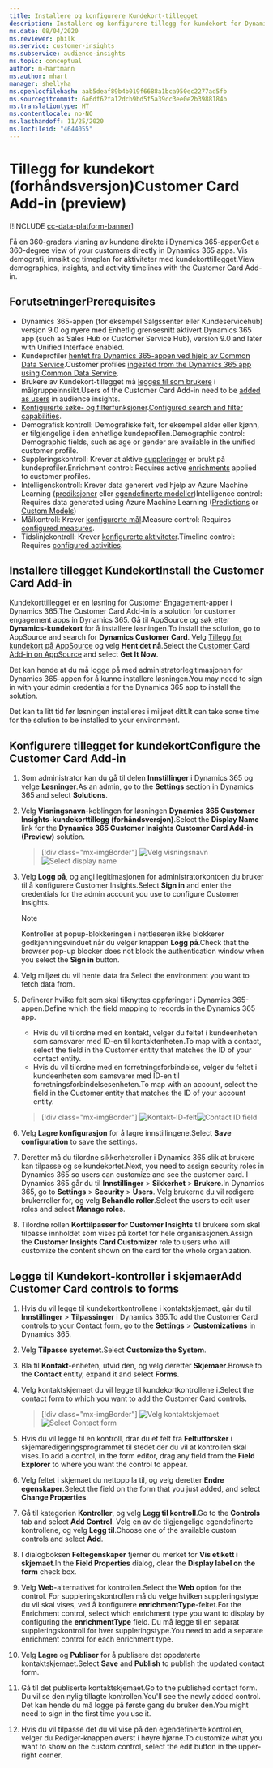 ```yaml
---
title: Installere og konfigurere Kundekort-tillegget
description: Installere og konfigurere tillegg for kundekort for Dynamics 365 Customer Insights.
ms.date: 08/04/2020
ms.reviewer: philk
ms.service: customer-insights
ms.subservice: audience-insights
ms.topic: conceptual
author: m-hartmann
ms.author: mhart
manager: shellyha
ms.openlocfilehash: aab5deaf89b4b019f6688a1bca950ec2277ad5fb
ms.sourcegitcommit: 6a6df62fa12dcb9bd5f5a39cc3ee0e2b3988184b
ms.translationtype: HT
ms.contentlocale: nb-NO
ms.lasthandoff: 11/25/2020
ms.locfileid: "4644055"
---
```

# <a name="customer-card-add-in-preview"></a><span data-ttu-id="9d024-103">Tillegg for kundekort (forhåndsversjon)</span><span class="sxs-lookup"><span data-stu-id="9d024-103">Customer Card Add-in (preview)</span></span>

[!INCLUDE [cc-data-platform-banner](../includes/cc-data-platform-banner.md)]

<span data-ttu-id="9d024-104">Få en 360-graders visning av kundene direkte i Dynamics 365-apper.</span><span class="sxs-lookup"><span data-stu-id="9d024-104">Get a 360-degree view of your customers directly in Dynamics 365 apps.</span></span> <span data-ttu-id="9d024-105">Vis demografi, innsikt og timeplan for aktiviteter med kundekorttillegget.</span><span class="sxs-lookup"><span data-stu-id="9d024-105">View demographics, insights, and activity timelines with the Customer Card Add-in.</span></span>

## <a name="prerequisites"></a><span data-ttu-id="9d024-106">Forutsetninger</span><span class="sxs-lookup"><span data-stu-id="9d024-106">Prerequisites</span></span>

- <span data-ttu-id="9d024-107">Dynamics 365-appen (for eksempel Salgssenter eller Kundeservicehub) versjon 9.0 og nyere med Enhetlig grensesnitt aktivert.</span><span class="sxs-lookup"><span data-stu-id="9d024-107">Dynamics 365 app (such as Sales Hub or Customer Service Hub), version 9.0 and later with Unified Interface enabled.</span></span>
- <span data-ttu-id="9d024-108">Kundeprofiler [hentet fra Dynamics 365-appen ved hjelp av Common Data Service](connect-power-query.md).</span><span class="sxs-lookup"><span data-stu-id="9d024-108">Customer profiles [ingested from the Dynamics 365 app using Common Data Service](connect-power-query.md).</span></span>
- <span data-ttu-id="9d024-109">Brukere av Kundekort-tillegget må [legges til som brukere](permissions.md) i målgruppeinnsikt.</span><span class="sxs-lookup"><span data-stu-id="9d024-109">Users of the Customer Card Add-in need to be [added as users](permissions.md) in audience insights.</span></span>
- <span data-ttu-id="9d024-110">[Konfigurerte søke- og filterfunksjoner](search-filter-index.md).</span><span class="sxs-lookup"><span data-stu-id="9d024-110">[Configured search and filter capabilities](search-filter-index.md).</span></span>
- <span data-ttu-id="9d024-111">Demografisk kontroll: Demografiske felt, for eksempel alder eller kjønn, er tilgjengelige i den enhetlige kundeprofilen.</span><span class="sxs-lookup"><span data-stu-id="9d024-111">Demographic control: Demographic fields, such as age or gender are available in the unified customer profile.</span></span>
- <span data-ttu-id="9d024-112">Suppleringskontroll: Krever at aktive [suppleringer](enrichment-hub.md) er brukt på kundeprofiler.</span><span class="sxs-lookup"><span data-stu-id="9d024-112">Enrichment control: Requires active [enrichments](enrichment-hub.md) applied to customer profiles.</span></span>
- <span data-ttu-id="9d024-113">Intelligenskontroll: Krever data generert ved hjelp av Azure Machine Learning ([prediksjoner](predictions.md) eller [egendefinerte modeller](custom-models.md))</span><span class="sxs-lookup"><span data-stu-id="9d024-113">Intelligence control: Requires data generated using Azure Machine Learning ([Predictions](predictions.md) or [Custom Models](custom-models.md))</span></span>
- <span data-ttu-id="9d024-114">Målkontroll: Krever [konfigurerte mål](measures.md).</span><span class="sxs-lookup"><span data-stu-id="9d024-114">Measure control: Requires [configured measures](measures.md).</span></span>
- <span data-ttu-id="9d024-115">Tidslinjekontroll: Krever [konfigurerte aktiviteter](activities.md).</span><span class="sxs-lookup"><span data-stu-id="9d024-115">Timeline control: Requires [configured activities](activities.md).</span></span>

## <a name="install-the-customer-card-add-in"></a><span data-ttu-id="9d024-116">Installere tillegget Kundekort</span><span class="sxs-lookup"><span data-stu-id="9d024-116">Install the Customer Card Add-in</span></span>

<span data-ttu-id="9d024-117">Kundekorttillegget er en løsning for Customer Engagement-apper i Dynamics 365.</span><span class="sxs-lookup"><span data-stu-id="9d024-117">The Customer Card Add-in is a solution for customer engagement apps in Dynamics 365.</span></span> <span data-ttu-id="9d024-118">Gå til AppSource og søk etter **Dynamics-kundekort** for å installere løsningen.</span><span class="sxs-lookup"><span data-stu-id="9d024-118">To install the solution, go to AppSource and search for **Dynamics Customer Card**.</span></span> <span data-ttu-id="9d024-119">Velg [Tillegg for kundekort på AppSource](https://appsource.microsoft.com/product/dynamics-365/mscrm.dynamics_365_customer_insights_customer_card_addin?tab=Overview) og velg **Hent det nå**.</span><span class="sxs-lookup"><span data-stu-id="9d024-119">Select the [Customer Card Add-in on AppSource](https://appsource.microsoft.com/product/dynamics-365/mscrm.dynamics_365_customer_insights_customer_card_addin?tab=Overview) and select **Get It Now**.</span></span>

<span data-ttu-id="9d024-120">Det kan hende at du må logge på med administratorlegitimasjonen for Dynamics 365-appen for å kunne installere løsningen.</span><span class="sxs-lookup"><span data-stu-id="9d024-120">You may need to sign in with your admin credentials for the Dynamics 365 app to install the solution.</span></span>

<span data-ttu-id="9d024-121">Det kan ta litt tid før løsningen installeres i miljøet ditt.</span><span class="sxs-lookup"><span data-stu-id="9d024-121">It can take some time for the solution to be installed to your environment.</span></span>

## <a name="configure-the-customer-card-add-in"></a><span data-ttu-id="9d024-122">Konfigurere tillegget for kundekort</span><span class="sxs-lookup"><span data-stu-id="9d024-122">Configure the Customer Card Add-in</span></span>

1. <span data-ttu-id="9d024-123">Som administrator kan du gå til delen **Innstillinger** i Dynamics 365 og velge **Løsninger**.</span><span class="sxs-lookup"><span data-stu-id="9d024-123">As an admin, go to the **Settings** section in Dynamics 365 and select **Solutions**.</span></span>

1. <span data-ttu-id="9d024-124">Velg **Visningsnavn**-koblingen for løsningen **Dynamics 365 Customer Insights-kundekorttillegg (forhåndsversjon)**.</span><span class="sxs-lookup"><span data-stu-id="9d024-124">Select the **Display Name** link for the **Dynamics 365 Customer Insights Customer Card Add-in (Preview)** solution.</span></span>

   > [!div class="mx-imgBorder"]
   > <span data-ttu-id="9d024-125">![Velg visningsnavn](media/select-display-name.png "Velg visningsnavn")</span><span class="sxs-lookup"><span data-stu-id="9d024-125">![Select display name](media/select-display-name.png "Select display name")</span></span>

1. <span data-ttu-id="9d024-126">Velg **Logg på**, og angi legitimasjonen for administratorkontoen du bruker til å konfigurere Customer Insights.</span><span class="sxs-lookup"><span data-stu-id="9d024-126">Select **Sign in** and enter the credentials for the admin account you use to configure Customer Insights.</span></span>

   > [!NOTE]
   > <span data-ttu-id="9d024-127">Kontroller at popup-blokkeringen i nettleseren ikke blokkerer godkjenningsvinduet når du velger knappen **Logg på**.</span><span class="sxs-lookup"><span data-stu-id="9d024-127">Check that the browser pop-up blocker does not block the authentication window when you select the **Sign in** button.</span></span>

1. <span data-ttu-id="9d024-128">Velg miljøet du vil hente data fra.</span><span class="sxs-lookup"><span data-stu-id="9d024-128">Select the environment you want to fetch data from.</span></span>

1. <span data-ttu-id="9d024-129">Definerer hvilke felt som skal tilknyttes oppføringer i Dynamics 365-appen.</span><span class="sxs-lookup"><span data-stu-id="9d024-129">Define which the field mapping to records in the Dynamics 365 app.</span></span>
   - <span data-ttu-id="9d024-130">Hvis du vil tilordne med en kontakt, velger du feltet i kundeenheten som samsvarer med ID-en til kontaktenheten.</span><span class="sxs-lookup"><span data-stu-id="9d024-130">To map with a contact, select the field in the Customer entity that matches the ID of your contact entity.</span></span>
   - <span data-ttu-id="9d024-131">Hvis du vil tilordne med en forretningsforbindelse, velger du feltet i kundeenheten som samsvarer med ID-en til forretningsforbindelsesenheten.</span><span class="sxs-lookup"><span data-stu-id="9d024-131">To map with an account, select the field in the Customer entity that matches the ID of your account entity.</span></span>

   > [!div class="mx-imgBorder"]
   > <span data-ttu-id="9d024-132">![Kontakt-ID-felt](media/contact-id-field.png "Kontakt-ID-felt")</span><span class="sxs-lookup"><span data-stu-id="9d024-132">![Contact ID field](media/contact-id-field.png "Contact ID field")</span></span>

1. <span data-ttu-id="9d024-133">Velg **Lagre konfigurasjon** for å lagre innstillingene.</span><span class="sxs-lookup"><span data-stu-id="9d024-133">Select **Save configuration** to save the settings.</span></span>

1. <span data-ttu-id="9d024-134">Deretter må du tilordne sikkerhetsroller i Dynamics 365 slik at brukere kan tilpasse og se kundekortet.</span><span class="sxs-lookup"><span data-stu-id="9d024-134">Next, you need to assign security roles in Dynamics 365 so users can customize and see the customer card.</span></span> <span data-ttu-id="9d024-135">I Dynamics 365 går du til **Innstillinger** > **Sikkerhet** > **Brukere**.</span><span class="sxs-lookup"><span data-stu-id="9d024-135">In Dynamics 365, go to **Settings** > **Security** > **Users**.</span></span> <span data-ttu-id="9d024-136">Velg brukerne du vil redigere brukerroller for, og velg **Behandle roller**.</span><span class="sxs-lookup"><span data-stu-id="9d024-136">Select the users to edit user roles and select **Manage roles**.</span></span>

1. <span data-ttu-id="9d024-137">Tilordne rollen **Korttilpasser for Customer Insights** til brukere som skal tilpasse innholdet som vises på kortet for hele organisasjonen.</span><span class="sxs-lookup"><span data-stu-id="9d024-137">Assign the **Customer Insights Card Customizer** role to users who will customize the content shown on the card for the whole organization.</span></span>

## <a name="add-customer-card-controls-to-forms"></a><span data-ttu-id="9d024-138">Legge til Kundekort-kontroller i skjemaer</span><span class="sxs-lookup"><span data-stu-id="9d024-138">Add Customer Card controls to forms</span></span>
  
1. <span data-ttu-id="9d024-139">Hvis du vil legge til kundekortkontrollene i kontaktskjemaet, går du til **Innstillinger** > **Tilpassinger** i Dynamics 365.</span><span class="sxs-lookup"><span data-stu-id="9d024-139">To add the Customer Card controls to your Contact form, go to the **Settings** > **Customizations** in Dynamics 365.</span></span>

1. <span data-ttu-id="9d024-140">Velg **Tilpasse systemet**.</span><span class="sxs-lookup"><span data-stu-id="9d024-140">Select **Customize the System**.</span></span>

1. <span data-ttu-id="9d024-141">Bla til **Kontakt**-enheten, utvid den, og velg deretter **Skjemaer**.</span><span class="sxs-lookup"><span data-stu-id="9d024-141">Browse to the **Contact** entity, expand it and select **Forms**.</span></span>

1. <span data-ttu-id="9d024-142">Velg kontaktskjemaet du vil legge til kundekortkontrollene i.</span><span class="sxs-lookup"><span data-stu-id="9d024-142">Select the contact form to which you want to add the Customer Card controls.</span></span>

    > [!div class="mx-imgBorder"]
    > <span data-ttu-id="9d024-143">![Velg kontaktskjemaet](media/contact-active-forms.png "Velg kontaktskjemaet")</span><span class="sxs-lookup"><span data-stu-id="9d024-143">![Select Contact form](media/contact-active-forms.png "Select Contact form")</span></span>

1. <span data-ttu-id="9d024-144">Hvis du vil legge til en kontroll, drar du et felt fra **Feltutforsker** i skjemaredigeringsprogrammet til stedet der du vil at kontrollen skal vises.</span><span class="sxs-lookup"><span data-stu-id="9d024-144">To add a control, in the form editor, drag any field from the **Field Explorer** to where you want the control to appear.</span></span>

1. <span data-ttu-id="9d024-145">Velg feltet i skjemaet du nettopp la til, og velg deretter **Endre egenskaper**.</span><span class="sxs-lookup"><span data-stu-id="9d024-145">Select the field on the form that you just added, and select **Change Properties**.</span></span>

1. <span data-ttu-id="9d024-146">Gå til kategorien **Kontroller**, og velg **Legg til kontroll**.</span><span class="sxs-lookup"><span data-stu-id="9d024-146">Go to the **Controls** tab and select **Add Control**.</span></span> <span data-ttu-id="9d024-147">Velg en av de tilgjengelige egendefinerte kontrollene, og velg **Legg til**.</span><span class="sxs-lookup"><span data-stu-id="9d024-147">Choose one of the available custom controls and select **Add**.</span></span>

1. <span data-ttu-id="9d024-148">I dialogboksen **Feltegenskaper** fjerner du merket for **Vis etikett i skjemaet**.</span><span class="sxs-lookup"><span data-stu-id="9d024-148">In the **Field Properties** dialog, clear the **Display label on the form** check box.</span></span>

1. <span data-ttu-id="9d024-149">Velg **Web**-alternativet for kontrollen.</span><span class="sxs-lookup"><span data-stu-id="9d024-149">Select the **Web** option for the control.</span></span> <span data-ttu-id="9d024-150">For suppleringskontrollen må du velge hvilken suppleringstype du vil skal vises, ved å konfigurere **enrichmentType**-feltet.</span><span class="sxs-lookup"><span data-stu-id="9d024-150">For the Enrichment control, select which enrichment type you want to display by configuring the **enrichmentType** field.</span></span> <span data-ttu-id="9d024-151">Du må legge til en separat suppleringskontroll for hver suppleringstype.</span><span class="sxs-lookup"><span data-stu-id="9d024-151">You need to add a separate enrichment control for each enrichment type.</span></span>

1. <span data-ttu-id="9d024-152">Velg **Lagre** og **Publiser** for å publisere det oppdaterte kontaktskjemaet.</span><span class="sxs-lookup"><span data-stu-id="9d024-152">Select **Save** and **Publish** to publish the updated contact form.</span></span>

1. <span data-ttu-id="9d024-153">Gå til det publiserte kontaktskjemaet.</span><span class="sxs-lookup"><span data-stu-id="9d024-153">Go to the published contact form.</span></span> <span data-ttu-id="9d024-154">Du vil se den nylig tillagte kontrollen.</span><span class="sxs-lookup"><span data-stu-id="9d024-154">You'll see the newly added control.</span></span> <span data-ttu-id="9d024-155">Det kan hende du må logge på første gang du bruker den.</span><span class="sxs-lookup"><span data-stu-id="9d024-155">You might need to sign in the first time you use it.</span></span>

1. <span data-ttu-id="9d024-156">Hvis du vil tilpasse det du vil vise på den egendefinerte kontrollen, velger du Rediger-knappen øverst i høyre hjørne.</span><span class="sxs-lookup"><span data-stu-id="9d024-156">To customize what you want to show on the custom control, select the edit button in the upper-right corner.</span></span>
